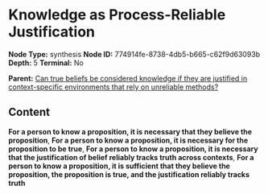 # Knowledge as Process-Reliable Justification

**Node Type:** synthesis
**Node ID:** 774914fe-8738-4db5-b665-c62f9d63093b
**Depth:** 5
**Terminal:** No

**Parent:** [Can true beliefs be considered knowledge if they are justified in context-specific environments that rely on unreliable methods?](can-true-beliefs-be-considered-knowledge-if-they-are-justified-in-context-specific-environments-that-rely-on-unreliable-methods-antithesis-c48f3997-dfc3-4a2e-88c6-2d40f7475b6f.md)

## Content

**For a person to know a proposition, it is necessary that they believe the proposition**, **For a person to know a proposition, it is necessary for the proposition to be true**, **For a person to know a proposition, it is necessary that the justification of belief reliably tracks truth across contexts**, **For a person to know a proposition, it is sufficient that they believe the proposition, the proposition is true, and the justification reliably tracks truth**
